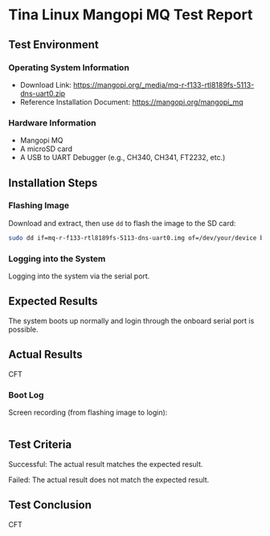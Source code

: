 # Tina Linux Mangopi MQ Test Report

## Test Environment

### Operating System Information

- Download Link: https://mangopi.org/_media/mq-r-f133-rtl8189fs-5113-dns-uart0.zip
- Reference Installation Document: https://mangopi.org/mangopi_mq

### Hardware Information

- Mangopi MQ
- A microSD card
- A USB to UART Debugger (e.g., CH340, CH341, FT2232, etc.)

## Installation Steps

### Flashing Image

Download and extract, then use `dd` to flash the image to the SD card:
```bash
sudo dd if=mq-r-f133-rtl8189fs-5113-dns-uart0.img of=/dev/your/device bs=1M status=progress
```

### Logging into the System

Logging into the system via the serial port.

## Expected Results

The system boots up normally and login through the onboard serial port is possible.

## Actual Results

CFT

### Boot Log

Screen recording (from flashing image to login):

```log
```

## Test Criteria

Successful: The actual result matches the expected result.

Failed: The actual result does not match the expected result.

## Test Conclusion

CFT
